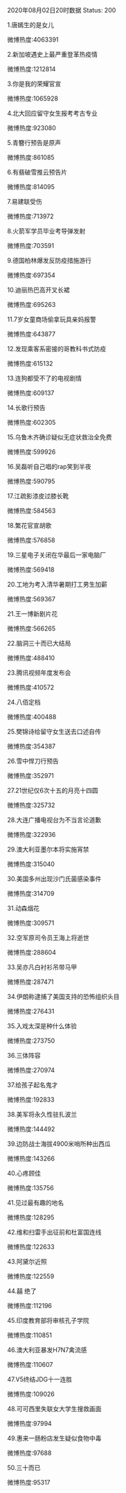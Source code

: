 2020年08月02日20时数据
Status: 200

1.唐嫣生的是女儿

微博热度:4063391

2.新加坡遇史上最严重登革热疫情

微博热度:1212814

3.你是我的荣耀官宣

微博热度:1065928

4.北大回应留守女生报考考古专业

微博热度:923080

5.青簪行预告是原声

微博热度:861085

6.有翡破雪推云预告片

微博热度:814095

7.易建联受伤

微博热度:713972

8.火箭军学员毕业考导弹发射

微博热度:703591

9.德国柏林爆发反防疫措施游行

微博热度:697354

10.迪丽热巴高开叉长裙

微博热度:695263

11.7岁女童商场偷拿玩具亲妈报警

微博热度:643877

12.发现乘客系密接的哥教科书式防疫

微博热度:615132

13.连狗都受不了的电视剧情

微博热度:609137

14.长歌行预告

微博热度:602305

15.乌鲁木齐确诊疑似无症状救治全免费

微博热度:599926

16.吴磊听自己唱的rap笑到半夜

微博热度:590795

17.江疏影漆皮过膝长靴

微博热度:584563

18.繁花官宣胡歌

微博热度:576858

19.三星电子关闭在华最后一家电脑厂

微博热度:569418

20.工地为考入清华暑期打工男生加薪

微博热度:569367

21.王一博新剧片花

微博热度:566265

22.脑洞三十而已大结局

微博热度:488410

23.腾讯视频年度发布会

微博热度:410572

24.八佰定档

微博热度:400488

25.樊锦诗给留守女生送去口述自传

微博热度:354387

26.雪中悍刀行预告

微博热度:352971

27.21世纪仅6次十五的月亮十四圆

微博热度:325732

28.大连广播电视台为不当言论道歉

微博热度:322936

29.澳大利亚墨尔本将实施宵禁

微博热度:315040

30.美国多州出现沙门氏菌感染事件

微博热度:314709

31.动森烟花

微博热度:309571

32.空军原司令员王海上将逝世

微博热度:288604

33.吴亦凡白衬衫吊带马甲

微博热度:287471

34.伊朗称逮捕了美国支持的恐怖组织头目

微博热度:276431

35.入戏太深是种什么体验

微博热度:273750

36.三体阵容

微博热度:270974

37.给孩子起名鬼才

微博热度:192833

38.美军将永久性驻扎波兰

微博热度:144492

39.边防战士海拔4900米哨所种出西瓜

微博热度:143266

40.心疼顾佳

微博热度:135756

41.见过最有趣的地名

微博热度:128295

42.维和扫雷手出征前和杜富国连线

微博热度:122633

43.阿黛尔近照

微博热度:122559

44.囍 绝了

微博热度:112196

45.印度教育部将审核孔子学院

微博热度:110851

46.澳大利亚暴发H7N7禽流感

微博热度:110607

47.V5终结JDG十一连胜

微博热度:109026

48.可可西里失联女大学生搜救画面

微博热度:97994

49.惠来一肠粉店发生疑似食物中毒

微博热度:97688

50.三十而已

微博热度:95317

